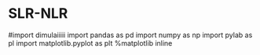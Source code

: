 # SLR-NLR

#import dimulaiiiii
import pandas as pd
import numpy as np
import pylab as pl
import matplotlib.pyplot as plt
%matplotlib inline
